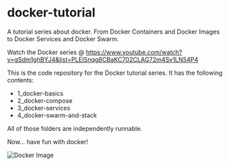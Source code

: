 # docker-tutorial

A tutorial series about docker. From Docker Containers and Docker Images to Docker Services and Docker Swarm.

Watch the Docker series @ https://www.youtube.com/watch?v=gSdm1ghBYJ4&list=PLElSnqg8CBaKC702CLAG72m4Sv1LN54P4

This is the code repository for the Docker tutorial series. It has the following contents:

- 1_docker-basics
- 2_docker-compose
- 3_docker-services
- 4_docker-swarm-and-stack

All of those folders are independently runnable.

Now... have fun with docker!

![Docker Image](https://formulahendry.gallerycdn.vsassets.io/extensions/formulahendry/docker-explorer/0.1.6/1508641602703/Microsoft.VisualStudio.Services.Icons.Default)
